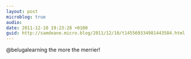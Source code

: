```yaml
---
layout: post
microblog: true
audio: 
date: 2011-12-10 19:23:28 +0100
guid: http://samdeane.micro.blog/2011/12/10/t145569334981443584.html
---
```

@belugalearning the more the merrier!
